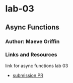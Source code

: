 # lab-03

## Async Functions

### Author: Maeve Griffin

### Links and Resources
link for async functions lab 03
* [submission PR](https://github.com/adoxic-401-advanced-javascript/lab-01/pull/3)